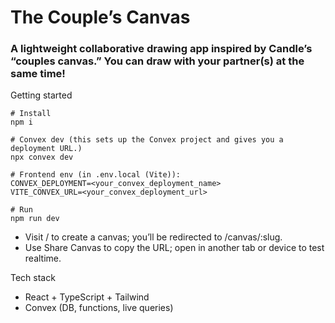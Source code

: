 # The Couple’s Canvas

### A lightweight collaborative drawing app inspired by Candle’s “couples canvas.” You can draw with your partner(s) at the same time!

Getting started

```
# Install
npm i

# Convex dev (this sets up the Convex project and gives you a deployment URL.)
npx convex dev

# Frontend env (in .env.local (Vite)):
CONVEX_DEPLOYMENT=<your_convex_deployment_name>
VITE_CONVEX_URL=<your_convex_deployment_url>

# Run
npm run dev
```

- Visit / to create a canvas; you’ll be redirected to /canvas/:slug.
- Use Share Canvas to copy the URL; open in another tab or device to test realtime.

Tech stack
- React + TypeScript + Tailwind
- Convex (DB, functions, live queries)
